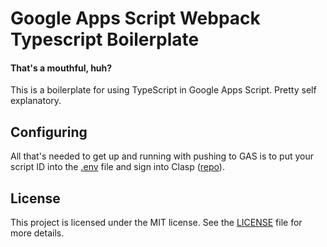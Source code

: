 # Google Apps Script Webpack Typescript Boilerplate
#### That's a mouthful, huh?

This is a boilerplate for using TypeScript in Google Apps Script. Pretty self explanatory.

## Configuring
All that's needed to get up and running with pushing to GAS is to put your script ID into the [.env](.env) file and sign into
Clasp ([repo](https://github.com/google/clasp)).

## License
This project is licensed under the MIT license. See the [LICENSE](LICENSE) file for more details.
